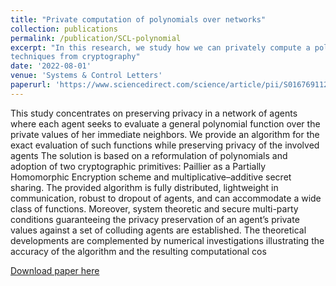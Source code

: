 ```yaml
---
title: "Private computation of polynomials over networks"
collection: publications
permalink: /publication/SCL-polynomial
excerpt: "In this research, we study how we can privately compute a polynomial of agents over a graph using 
techniques from cryptography"
date: '2022-08-01'
venue: 'Systems & Control Letters'
paperurl: 'https://www.sciencedirect.com/science/article/pii/S0167691122001001'
---
```




This study concentrates on preserving privacy in a network of agents where each agent seeks to evaluate a general polynomial function over the private values of her immediate neighbors.
 We provide an algorithm for the exact evaluation of such functions while preserving privacy of the involved agents
 The solution is based on a reformulation of polynomials and adoption of two cryptographic primitives: Paillier as a Partially Homomorphic Encryption scheme and multiplicative–additive secret sharing. 
The provided algorithm is fully distributed, lightweight in communication, robust to dropout of agents, and can accommodate a wide class of functions.
Moreover, system theoretic and secure multi-party conditions guaranteeing the privacy preservation of an agent’s private values against a set of colluding agents are established. 
The theoretical developments are complemented by numerical investigations illustrating the accuracy of the algorithm and the resulting computational cos


[Download paper here](https://www.sciencedirect.com/science/article/pii/S0167691122001001)

